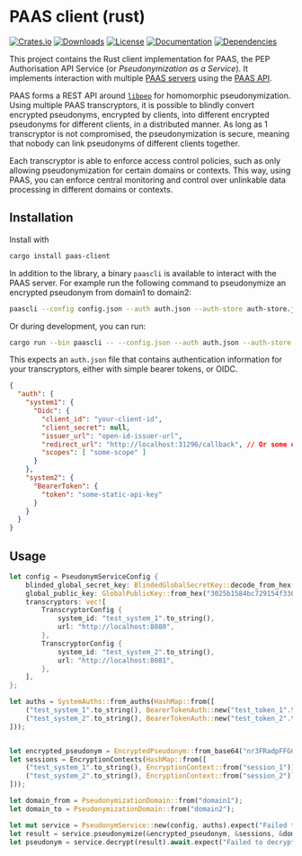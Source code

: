 # PAAS client (rust)
[![Crates.io](https://img.shields.io/crates/v/paas-client.svg)](https://crates.io/crates/paas-client)
[![Downloads](https://img.shields.io/crates/d/paas-client.svg)](https://crates.io/crates/paas-client)
[![License](https://img.shields.io/crates/l/paas-client.svg)](https://crates.io/crates/paas-client)
[![Documentation](https://docs.rs/paas-client/badge.svg)](https://docs.rs/paas-client)
[![Dependencies](https://deps.rs/repo/github/NOLAI/paas-client-rs/status.svg)](https://deps.rs/repo/github/NOLAI/paas-client-rs)

This project contains the Rust client implementation for PAAS, the PEP Authorisation API Service (or _Pseudonymization as a Service_).
It implements interaction with multiple [PAAS servers](https://github.com/NOLAI/paas-server) using the [PAAS API](https://github.com/NOLAI/paas-api).

PAAS forms a REST API around [`libpep`](https://github.com/NOLAI/libpep) for homomorphic pseudonymization.
Using multiple PAAS transcryptors, it is possible to blindly convert encrypted pseudonyms, encrypted by clients, into different encrypted pseudonyms for different clients, in a distributed manner.
As long as 1 transcryptor is not compromised, the pseudonymization is secure, meaning that nobody can link pseudonyms of different clients together.

Each transcryptor is able to enforce access control policies, such as only allowing pseudonymization for certain domains or contexts.
This way, using PAAS, you can enforce central monitoring and control over unlinkable data processing in different domains or contexts.

## Installation
Install with
```bash
cargo install paas-client
```

In addition to the library, a binary `paascli` is available to interact with the PAAS server.
For example run the following command to pseudonymize an encrypted pseudonym from domain1 to domain2:
```bash
paascli --config config.json --auth auth.json --auth-store auth-store.json --state state.json pseudonymize CvkMpV4E98A1kWReUi0dE4mGRm1ToAj_D5-FrSi1FBqCrqE6d5HNrV8JW6vsGkwputG2S821sfjzjsyFGUPzAg== eyJQYWFTLWRlbW8tMyI6InVzZXIxXzB4T0VpZXBPTjAiLCJQYWFTLWRlbW8tMSI6InVzZXIxXzhGZmhDQU5WVmIiLCJQYWFTLWRlbW8tMiI6InVzZXIxX2tibk5UUVZpYjkifQ== domain1 domain2
```

Or during development, you can run:
```bash
cargo run --bin paascli -- --config.json --auth auth.json --auth-store auth-store.json --state state.json pseudonymize CvkMpV4E98A1kWReUi0dE4mGRm1ToAj_D5-FrSi1FBqCrqE6d5HNrV8JW6vsGkwputG2S821sfjzjsyFGUPzAg== eyJQYWFTLWRlbW8tMyI6InVzZXIxXzB4T0VpZXBPTjAiLCJQYWFTLWRlbW8tMSI6InVzZXIxXzhGZmhDQU5WVmIiLCJQYWFTLWRlbW8tMiI6InVzZXIxX2tibk5UUVZpYjkifQ== domain1 domain2
```

This expects an `auth.json` file that contains authentication information for your transcryptors, either with simple bearer tokens, or OIDC.

```json
{
  "auth": {
    "system1": {
      "Oidc": {
        "client_id": "your-client-id",
        "client_secret": null,
        "issuer_url": "open-id-issuer-url",
        "redirect_url": "http://localhost:31296/callback", // Or some other redirect URL that you receive and your issuer accepts
        "scopes": [ "some-scope" ]
      }
    },
    "system2": {
      "BearerToken": {
        "token": "some-static-api-key"
      }
    }
  }
}
```


## Usage
```rust
let config = PseudonymServiceConfig {
    blinded_global_secret_key: BlindedGlobalSecretKey::decode_from_hex("dacec694506fa1c1ab562059174b022151acab4594723614811eaaa93a9c5908").unwrap(), 
    global_public_key: GlobalPublicKey::from_hex("3025b1584bc729154f33071f73bb9499509bb504f887496ba86cb57e88d5dc62").unwrap(),
    transcryptors: vec![
        TranscryptorConfig {
            system_id: "test_system_1".to_string(),
            url: "http://localhost:8080",
        },
        TranscryptorConfig {
            system_id: "test_system_2".to_string(),
            url: "http://localhost:8081",
        },
    ],
};

let auths = SystemAuths::from_auths(HashMap::from([
    ("test_system_1".to_string(), BearerTokenAuth::new("test_token_1".to_string())),
    ("test_system_2".to_string(), BearerTokenAuth::new("test_token_2".to_string())),
]));


let encrypted_pseudonym = EncryptedPseudonym::from_base64("nr3FRadpFFGCFksYgrloo5J2V9j7JJWcUeiNBna66y78lwMia2-l8He4FfJPoAjuHCpH-8B0EThBr8DS3glHJw==").unwrap();
let sessions = EncryptionContexts(HashMap::from([
    ("test_system_1".to_string(), EncryptionContext::from("session_1")),
    ("test_system_2".to_string(), EncryptionContext::from("session_2")),
]));

let domain_from = PseudonymizationDomain::from("domain1");
let domain_to = PseudonymizationDomain::from("domain2");

let mut service = PseudonymService::new(config, auths).expect("Failed to create service");
let result = service.pseudonymize(&encrypted_pseudonym, &sessions, &domain_from, &domain_to).await.expect("Failed to pseudonymize");
let pseudonym = service.decrypt(result).await.expect("Failed to decrypt");
```
